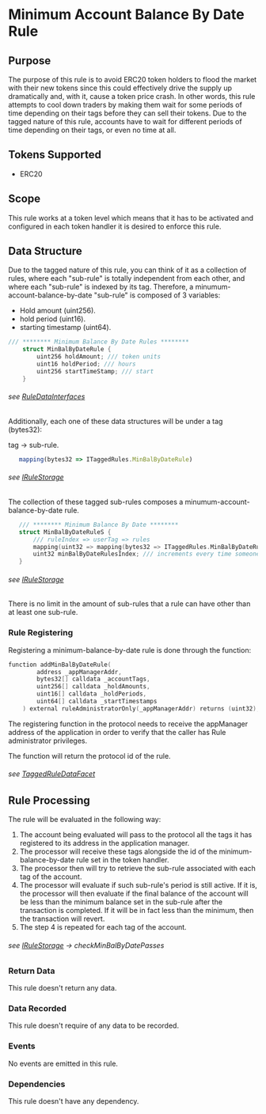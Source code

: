 # Minimum Account Balance By Date Rule

## Purpose

The purpose of this rule is to avoid ERC20 token holders to flood the market with their new tokens since this could effectively drive the supply up dramatically and, with it, cause a token price crash. In other words, this rule attempts to cool down traders by making them wait for some periods of time depending on their tags before they can sell their tokens. Due to the tagged nature of this rule, accounts have to wait for different periods of time depending on their tags, or even no time at all.

## Tokens Supported

- ERC20

## Scope 

This rule works at a token level which means that it has to be activated and configured in each token handler it is desired to enforce this rule.

## Data Structure

Due to the tagged nature of this rule, you can think of it as a collection of rules, where each "sub-rule" is totally independent from each other, and where each "sub-rule" is indexed by its tag. Therefore, a minumum-account-balance-by-date "sub-rule" is composed of 3 variables:

- Hold amount (uint256).
- hold period (uint16).
- starting timestamp (uint64).

```c
/// ******** Minimum Balance By Date Rules ********
    struct MinBalByDateRule {
        uint256 holdAmount; /// token units
        uint16 holdPeriod; /// hours
        uint256 startTimeStamp; /// start
    }
```
###### *see [RuleDataInterfaces](../../../src/economic/ruleStorage/RuleDataInterfaces.sol)*

Additionally, each one of these data structures will be under a tag (bytes32):

 tag -> sub-rule.

 ```javascript
    mapping(bytes32 => ITaggedRules.MinBalByDateRule)
```
###### *see [IRuleStorage](../../../src/economic/ruleStorage/IRuleStorage.sol)*

The collection of these tagged sub-rules composes a minumum-account-balance-by-date rule.

 ```c
    /// ******** Minimum Balance By Date ********
    struct MinBalByDateRuleS {
        /// ruleIndex => userTag => rules
        mapping(uint32 => mapping(bytes32 => ITaggedRules.MinBalByDateRule)) minBalByDateRulesPerUser;
        uint32 minBalByDateRulesIndex; /// increments every time someone adds a rule
    }
```
###### *see [IRuleStorage](../../../src/economic/ruleStorage/IRuleStorage.sol)*

There is no limit in the amount of sub-rules that a rule can have other than at least one sub-rule.

### Rule Registering

Registering a minimum-balance-by-date rule is done through the function:

```c
function addMinBalByDateRule(
        address _appManagerAddr,
        bytes32[] calldata _accountTags,
        uint256[] calldata _holdAmounts,
        uint16[] calldata _holdPeriods,
        uint64[] calldata _startTimestamps
    ) external ruleAdministratorOnly(_appManagerAddr) returns (uint32);
```

The registering function in the protocol needs to receive the appManager address of the application in order to verify that the caller has Rule administrator privileges. 

The function will return the protocol id of the rule.

###### *see [TaggedRuleDataFacet](../../../src/economic/ruleStorage/TaggedRuleDataFacet.sol)*

## Rule Processing

The rule will be evaluated in the following way:

1. The account being evaluated will pass to the protocol all the tags it has registered to its address in the application manager.
2. The processor will receive these tags alongside the id of the minimum-balance-by-date rule set in the token handler. 
3. The processor then will try to retrieve the sub-rule associated with each tag of the account.
4. The processor will evaluate if such sub-rule's period is still active. If it is, the processor will then evaluate if the final balance of the account will be less than the minimum balance set in the sub-rule after the transaction is completed. If it will be in fact less than the minimum, then the transaction will revert.
5. The step 4 is repeated for each tag of the account. 

###### *see [IRuleStorage](../../../src/economic/ruleProcessor/ERC20TaggedRuleProcessorFacet.sol) -> checkMinBalByDatePasses*

### Return Data

This rule doesn't return any data.

### Data Recorded

This rule doesn't require of any data to be recorded.

### Events

No events are emitted in this rule.

### Dependencies

This rule doesn't have any dependency.
